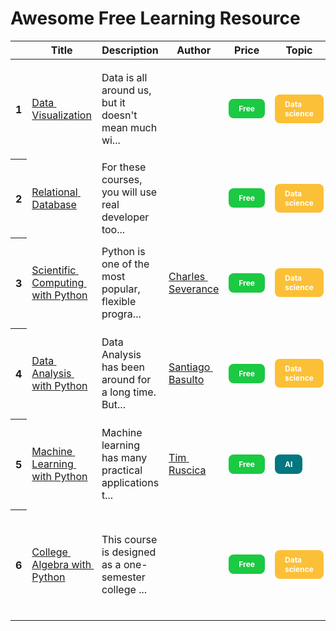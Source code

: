 <style>
.rounded-label {
    background-color: #01959f; /* Change as per your preference */
    border-radius: 8px; /* Control the roundness of corners */
    color: white; /* Text color */
    padding: 8px 16px; /* Space around the text */
    display: inline-block; /* To make the div size according to the content */
    font-size: 12px; /* Control the size of the text */
    font-weight: bold; /* Make the text bold */
}
</style>



# Awesome Free Learning Resource




<style type="text/css">
#T_ede1e_row0_col0, #T_ede1e_row0_col1, #T_ede1e_row0_col2, #T_ede1e_row0_col3, #T_ede1e_row0_col4, #T_ede1e_row0_col5, #T_ede1e_row0_col6, #T_ede1e_row0_col7, #T_ede1e_row0_col8, #T_ede1e_row0_col9, #T_ede1e_row0_col10, #T_ede1e_row0_col11, #T_ede1e_row0_col12, #T_ede1e_row0_col13, #T_ede1e_row1_col0, #T_ede1e_row1_col1, #T_ede1e_row1_col2, #T_ede1e_row1_col3, #T_ede1e_row1_col4, #T_ede1e_row1_col5, #T_ede1e_row1_col6, #T_ede1e_row1_col7, #T_ede1e_row1_col8, #T_ede1e_row1_col9, #T_ede1e_row1_col10, #T_ede1e_row1_col11, #T_ede1e_row1_col12, #T_ede1e_row1_col13, #T_ede1e_row2_col0, #T_ede1e_row2_col1, #T_ede1e_row2_col2, #T_ede1e_row2_col3, #T_ede1e_row2_col4, #T_ede1e_row2_col5, #T_ede1e_row2_col6, #T_ede1e_row2_col7, #T_ede1e_row2_col8, #T_ede1e_row2_col9, #T_ede1e_row2_col10, #T_ede1e_row2_col11, #T_ede1e_row2_col12, #T_ede1e_row2_col13, #T_ede1e_row3_col0, #T_ede1e_row3_col1, #T_ede1e_row3_col2, #T_ede1e_row3_col3, #T_ede1e_row3_col4, #T_ede1e_row3_col5, #T_ede1e_row3_col6, #T_ede1e_row3_col7, #T_ede1e_row3_col8, #T_ede1e_row3_col9, #T_ede1e_row3_col10, #T_ede1e_row3_col11, #T_ede1e_row3_col12, #T_ede1e_row3_col13, #T_ede1e_row4_col0, #T_ede1e_row4_col1, #T_ede1e_row4_col2, #T_ede1e_row4_col3, #T_ede1e_row4_col4, #T_ede1e_row4_col5, #T_ede1e_row4_col6, #T_ede1e_row4_col7, #T_ede1e_row4_col8, #T_ede1e_row4_col9, #T_ede1e_row4_col10, #T_ede1e_row4_col11, #T_ede1e_row4_col12, #T_ede1e_row4_col13, #T_ede1e_row5_col0, #T_ede1e_row5_col1, #T_ede1e_row5_col2, #T_ede1e_row5_col3, #T_ede1e_row5_col4, #T_ede1e_row5_col5, #T_ede1e_row5_col6, #T_ede1e_row5_col7, #T_ede1e_row5_col8, #T_ede1e_row5_col9, #T_ede1e_row5_col10, #T_ede1e_row5_col11, #T_ede1e_row5_col12, #T_ede1e_row5_col13 {
  text-align: left;
  white-space: pre-wrap;
}
</style>
<table id="T_ede1e">
  <thead>
    <tr>
      <th class="blank level0" >&nbsp;</th>
      <th id="T_ede1e_level0_col0" class="col_heading level0 col0" >Title</th>
      <th id="T_ede1e_level0_col1" class="col_heading level0 col1" >Description</th>
      <th id="T_ede1e_level0_col2" class="col_heading level0 col2" >Author</th>
      <th id="T_ede1e_level0_col3" class="col_heading level0 col3" >Price</th>
      <th id="T_ede1e_level0_col4" class="col_heading level0 col4" >Topic</th>
      <th id="T_ede1e_level0_col5" class="col_heading level0 col5" >Duration</th>
      <th id="T_ede1e_level0_col6" class="col_heading level0 col6" >Label</th>
      <th id="T_ede1e_level0_col7" class="col_heading level0 col7" >Platform</th>
      <th id="T_ede1e_level0_col8" class="col_heading level0 col8" >Type</th>
      <th id="T_ede1e_level0_col9" class="col_heading level0 col9" >Certificate</th>
      <th id="T_ede1e_level0_col10" class="col_heading level0 col10" >Language</th>
      <th id="T_ede1e_level0_col11" class="col_heading level0 col11" >Level</th>
      <th id="T_ede1e_level0_col12" class="col_heading level0 col12" >Licence</th>
      <th id="T_ede1e_level0_col13" class="col_heading level0 col13" >Updatedat</th>
    </tr>
  </thead>
  <tbody>
    <tr>
      <th id="T_ede1e_level0_row0" class="row_heading level0 row0" >1</th>
      <td id="T_ede1e_row0_col0" class="data row0 col0" ><a href="https://www.freecodecamp.org/learn/data-visualization/">Data Visualization</a></td>
      <td id="T_ede1e_row0_col1" class="data row0 col1" >Data is all around us, but it doesn't mean much wi...</td>
      <td id="T_ede1e_row0_col2" class="data row0 col2" ></td>
      <td id="T_ede1e_row0_col3" class="data row0 col3" ><div class="rounded-label" style="background-color:#1BC943;">Free</div></td>
      <td id="T_ede1e_row0_col4" class="data row0 col4" ><div class="rounded-label" style="background-color:#FBC037;">Data science</div></td>
      <td id="T_ede1e_row0_col5" class="data row0 col5" ></td>
      <td id="T_ede1e_row0_col6" class="data row0 col6" ><div class="rounded-label" style="background-color:#8E783F;">Data science</div> <div class="rounded-label" style="background-color:#5e783F;">Data visualization</div> <div class="rounded-label" style="background-color:#239983;">Javascript</div> <div class="rounded-label" style="background-color:#67212d;">Projects</div></td>
      <td id="T_ede1e_row0_col7" class="data row0 col7" ><a href="https://freecodecamp.org">freeCodeCamp</a></td>
      <td id="T_ede1e_row0_col8" class="data row0 col8" ><div class="rounded-label" style="background-color:#1BC943;">Self-paced</div></td>
      <td id="T_ede1e_row0_col9" class="data row0 col9" ><svg t="1690848852144" class="icon" viewBox="0 0 1024 1024" version="1.1" xmlns="http://www.w3.org/2000/svg" p-id="7842" width="32" height="32"><path d="M511.75543 62.584384c-247.815085 0-448.708512 200.659089-448.708512 448.186625 0 247.52549 200.893426 448.185602 448.708512 448.185602 247.814062 0 448.707488-200.659089 448.707488-448.185602C960.462918 263.243473 759.569492 62.584384 511.75543 62.584384L511.75543 62.584384zM406.268934 739.938386l-35.823903-35.779901 0.11768-0.116657L174.825724 508.533039l35.82288-35.780925 195.736986 195.507766 378.618177-378.179179 35.82595 35.780925L406.268934 739.938386 406.268934 739.938386z" fill="#1afa29" p-id="7843"></path></svg></td>
      <td id="T_ede1e_row0_col10" class="data row0 col10" ><div class="rounded-label" style="background-color:#006dcc;">English</div></td>
      <td id="T_ede1e_row0_col11" class="data row0 col11" ><div class="rounded-label" style="background-color:#1BC943;">Beginner</div></td>
      <td id="T_ede1e_row0_col12" class="data row0 col12" ></td>
      <td id="T_ede1e_row0_col13" class="data row0 col13" >2023-07-30T00:43:22T+0830</td>
    </tr>
    <tr>
      <th id="T_ede1e_level0_row1" class="row_heading level0 row1" >2</th>
      <td id="T_ede1e_row1_col0" class="data row1 col0" ><a href="https://www.freecodecamp.org/learn/relational-database/">Relational Database</a></td>
      <td id="T_ede1e_row1_col1" class="data row1 col1" >For these courses, you will use real developer too...</td>
      <td id="T_ede1e_row1_col2" class="data row1 col2" ></td>
      <td id="T_ede1e_row1_col3" class="data row1 col3" ><div class="rounded-label" style="background-color:#1BC943;">Free</div></td>
      <td id="T_ede1e_row1_col4" class="data row1 col4" ><div class="rounded-label" style="background-color:#FBC037;">Data science</div></td>
      <td id="T_ede1e_row1_col5" class="data row1 col5" ></td>
      <td id="T_ede1e_row1_col6" class="data row1 col6" ><div class="rounded-label" style="background-color:#8E783F;">Data science</div> <div class="rounded-label" style="background-color:#333333;">SQL</div> <div class="rounded-label" style="background-color:#67212d;">Projects</div></td>
      <td id="T_ede1e_row1_col7" class="data row1 col7" ><a href="https://freecodecamp.org">freeCodeCamp</a></td>
      <td id="T_ede1e_row1_col8" class="data row1 col8" ><div class="rounded-label" style="background-color:#1BC943;">Self-paced</div></td>
      <td id="T_ede1e_row1_col9" class="data row1 col9" ><svg t="1690848852144" class="icon" viewBox="0 0 1024 1024" version="1.1" xmlns="http://www.w3.org/2000/svg" p-id="7842" width="32" height="32"><path d="M511.75543 62.584384c-247.815085 0-448.708512 200.659089-448.708512 448.186625 0 247.52549 200.893426 448.185602 448.708512 448.185602 247.814062 0 448.707488-200.659089 448.707488-448.185602C960.462918 263.243473 759.569492 62.584384 511.75543 62.584384L511.75543 62.584384zM406.268934 739.938386l-35.823903-35.779901 0.11768-0.116657L174.825724 508.533039l35.82288-35.780925 195.736986 195.507766 378.618177-378.179179 35.82595 35.780925L406.268934 739.938386 406.268934 739.938386z" fill="#1afa29" p-id="7843"></path></svg></td>
      <td id="T_ede1e_row1_col10" class="data row1 col10" ><div class="rounded-label" style="background-color:#006dcc;">English</div></td>
      <td id="T_ede1e_row1_col11" class="data row1 col11" ><div class="rounded-label" style="background-color:#1BC943;">Beginner</div></td>
      <td id="T_ede1e_row1_col12" class="data row1 col12" ></td>
      <td id="T_ede1e_row1_col13" class="data row1 col13" >2023-07-30T00:43:12T+0830</td>
    </tr>
    <tr>
      <th id="T_ede1e_level0_row2" class="row_heading level0 row2" >3</th>
      <td id="T_ede1e_row2_col0" class="data row2 col0" ><a href="https://www.freecodecamp.org/learn/scientific-computing-with-python/">Scientific Computing with Python</a></td>
      <td id="T_ede1e_row2_col1" class="data row2 col1" >Python is one of the most popular, flexible progra...</td>
      <td id="T_ede1e_row2_col2" class="data row2 col2" ><a href="https://www.linkedin.com/in/charlesseverance/">Charles Severance</a></td>
      <td id="T_ede1e_row2_col3" class="data row2 col3" ><div class="rounded-label" style="background-color:#1BC943;">Free</div></td>
      <td id="T_ede1e_row2_col4" class="data row2 col4" ><div class="rounded-label" style="background-color:#FBC037;">Data science</div></td>
      <td id="T_ede1e_row2_col5" class="data row2 col5" ></td>
      <td id="T_ede1e_row2_col6" class="data row2 col6" ><div class="rounded-label" style="background-color:#8E783F;">Data science</div> <div class="rounded-label" style="background-color:#666666;">Python</div> <div class="rounded-label" style="background-color:#67212d;">Projects</div> <div class="rounded-label" style="background-color:#782eee;">Video</div></td>
      <td id="T_ede1e_row2_col7" class="data row2 col7" ><a href="https://freecodecamp.org">freeCodeCamp</a></td>
      <td id="T_ede1e_row2_col8" class="data row2 col8" ><div class="rounded-label" style="background-color:#1BC943;">Self-paced</div></td>
      <td id="T_ede1e_row2_col9" class="data row2 col9" ><svg t="1690848852144" class="icon" viewBox="0 0 1024 1024" version="1.1" xmlns="http://www.w3.org/2000/svg" p-id="7842" width="32" height="32"><path d="M511.75543 62.584384c-247.815085 0-448.708512 200.659089-448.708512 448.186625 0 247.52549 200.893426 448.185602 448.708512 448.185602 247.814062 0 448.707488-200.659089 448.707488-448.185602C960.462918 263.243473 759.569492 62.584384 511.75543 62.584384L511.75543 62.584384zM406.268934 739.938386l-35.823903-35.779901 0.11768-0.116657L174.825724 508.533039l35.82288-35.780925 195.736986 195.507766 378.618177-378.179179 35.82595 35.780925L406.268934 739.938386 406.268934 739.938386z" fill="#1afa29" p-id="7843"></path></svg></td>
      <td id="T_ede1e_row2_col10" class="data row2 col10" ><div class="rounded-label" style="background-color:#006dcc;">English</div></td>
      <td id="T_ede1e_row2_col11" class="data row2 col11" ><div class="rounded-label" style="background-color:#1BC943;">Beginner</div></td>
      <td id="T_ede1e_row2_col12" class="data row2 col12" ></td>
      <td id="T_ede1e_row2_col13" class="data row2 col13" >2023-07-30T00:43:12T+0830</td>
    </tr>
    <tr>
      <th id="T_ede1e_level0_row3" class="row_heading level0 row3" >4</th>
      <td id="T_ede1e_row3_col0" class="data row3 col0" ><a href="https://www.freecodecamp.org/learn/data-analysis-with-python/">Data Analysis with Python</a></td>
      <td id="T_ede1e_row3_col1" class="data row3 col1" >Data Analysis has been around for a long time. But...</td>
      <td id="T_ede1e_row3_col2" class="data row3 col2" ><a href="https://www.linkedin.com/in/santiagobasulto">Santiago Basulto</a></td>
      <td id="T_ede1e_row3_col3" class="data row3 col3" ><div class="rounded-label" style="background-color:#1BC943;">Free</div></td>
      <td id="T_ede1e_row3_col4" class="data row3 col4" ><div class="rounded-label" style="background-color:#FBC037;">Data science</div></td>
      <td id="T_ede1e_row3_col5" class="data row3 col5" ></td>
      <td id="T_ede1e_row3_col6" class="data row3 col6" ><div class="rounded-label" style="background-color:#8E783F;">Data science</div> <div class="rounded-label" style="background-color:#666666;">Python</div> <div class="rounded-label" style="background-color:#67212d;">Projects</div> <div class="rounded-label" style="background-color:#782eee;">Video</div></td>
      <td id="T_ede1e_row3_col7" class="data row3 col7" ><a href="https://freecodecamp.org">freeCodeCamp</a></td>
      <td id="T_ede1e_row3_col8" class="data row3 col8" ><div class="rounded-label" style="background-color:#1BC943;">Self-paced</div></td>
      <td id="T_ede1e_row3_col9" class="data row3 col9" ><svg t="1690848852144" class="icon" viewBox="0 0 1024 1024" version="1.1" xmlns="http://www.w3.org/2000/svg" p-id="7842" width="32" height="32"><path d="M511.75543 62.584384c-247.815085 0-448.708512 200.659089-448.708512 448.186625 0 247.52549 200.893426 448.185602 448.708512 448.185602 247.814062 0 448.707488-200.659089 448.707488-448.185602C960.462918 263.243473 759.569492 62.584384 511.75543 62.584384L511.75543 62.584384zM406.268934 739.938386l-35.823903-35.779901 0.11768-0.116657L174.825724 508.533039l35.82288-35.780925 195.736986 195.507766 378.618177-378.179179 35.82595 35.780925L406.268934 739.938386 406.268934 739.938386z" fill="#1afa29" p-id="7843"></path></svg></td>
      <td id="T_ede1e_row3_col10" class="data row3 col10" ><div class="rounded-label" style="background-color:#006dcc;">English</div></td>
      <td id="T_ede1e_row3_col11" class="data row3 col11" ><div class="rounded-label" style="background-color:#1BC943;">Beginner</div></td>
      <td id="T_ede1e_row3_col12" class="data row3 col12" ></td>
      <td id="T_ede1e_row3_col13" class="data row3 col13" >2023-07-30T00:43:12T+0830</td>
    </tr>
    <tr>
      <th id="T_ede1e_level0_row4" class="row_heading level0 row4" >5</th>
      <td id="T_ede1e_row4_col0" class="data row4 col0" ><a href="https://www.freecodecamp.org/learn/machine-learning-with-python/">Machine Learning with Python</a></td>
      <td id="T_ede1e_row4_col1" class="data row4 col1" >Machine learning has many practical applications t...</td>
      <td id="T_ede1e_row4_col2" class="data row4 col2" ><a href="https://www.linkedin.com/in/tim-ruscica/">Tim Ruscica</a></td>
      <td id="T_ede1e_row4_col3" class="data row4 col3" ><div class="rounded-label" style="background-color:#1BC943;">Free</div></td>
      <td id="T_ede1e_row4_col4" class="data row4 col4" ><div class="rounded-label" style="background-color:#01777F;">AI</div></td>
      <td id="T_ede1e_row4_col5" class="data row4 col5" ></td>
      <td id="T_ede1e_row4_col6" class="data row4 col6" ><div class="rounded-label" style="background-color:#719ac1;">Machine learning</div> <div class="rounded-label" style="background-color:#666666;">Python</div> <div class="rounded-label" style="background-color:#67212d;">Projects</div> <div class="rounded-label" style="background-color:#782eee;">Video</div></td>
      <td id="T_ede1e_row4_col7" class="data row4 col7" ><a href="https://freecodecamp.org">freeCodeCamp</a></td>
      <td id="T_ede1e_row4_col8" class="data row4 col8" ><div class="rounded-label" style="background-color:#1BC943;">Self-paced</div></td>
      <td id="T_ede1e_row4_col9" class="data row4 col9" ><svg t="1690848852144" class="icon" viewBox="0 0 1024 1024" version="1.1" xmlns="http://www.w3.org/2000/svg" p-id="7842" width="32" height="32"><path d="M511.75543 62.584384c-247.815085 0-448.708512 200.659089-448.708512 448.186625 0 247.52549 200.893426 448.185602 448.708512 448.185602 247.814062 0 448.707488-200.659089 448.707488-448.185602C960.462918 263.243473 759.569492 62.584384 511.75543 62.584384L511.75543 62.584384zM406.268934 739.938386l-35.823903-35.779901 0.11768-0.116657L174.825724 508.533039l35.82288-35.780925 195.736986 195.507766 378.618177-378.179179 35.82595 35.780925L406.268934 739.938386 406.268934 739.938386z" fill="#1afa29" p-id="7843"></path></svg></td>
      <td id="T_ede1e_row4_col10" class="data row4 col10" ><div class="rounded-label" style="background-color:#006dcc;">English</div></td>
      <td id="T_ede1e_row4_col11" class="data row4 col11" ><div class="rounded-label" style="background-color:#1BC943;">Beginner</div></td>
      <td id="T_ede1e_row4_col12" class="data row4 col12" ></td>
      <td id="T_ede1e_row4_col13" class="data row4 col13" >2023-07-30T00:43:12T+0830</td>
    </tr>
    <tr>
      <th id="T_ede1e_level0_row5" class="row_heading level0 row5" >6</th>
      <td id="T_ede1e_row5_col0" class="data row5 col0" ><a href="https://www.freecodecamp.org/learn/college-algebra-with-python/">College Algebra with Python</a></td>
      <td id="T_ede1e_row5_col1" class="data row5 col1" >This course is designed as a one-semester college ...</td>
      <td id="T_ede1e_row5_col2" class="data row5 col2" ></td>
      <td id="T_ede1e_row5_col3" class="data row5 col3" ><div class="rounded-label" style="background-color:#1BC943;">Free</div></td>
      <td id="T_ede1e_row5_col4" class="data row5 col4" ><div class="rounded-label" style="background-color:#FBC037;">Data science</div></td>
      <td id="T_ede1e_row5_col5" class="data row5 col5" ></td>
      <td id="T_ede1e_row5_col6" class="data row5 col6" ><div class="rounded-label" style="background-color:#8E783F;">Data science</div> <div class="rounded-label" style="background-color:#666666;">Python</div> <div class="rounded-label" style="background-color:#811cc1;">Math</div> <div class="rounded-label" style="background-color:#67212d;">Projects</div> <div class="rounded-label" style="background-color:#782eee;">Video</div></td>
      <td id="T_ede1e_row5_col7" class="data row5 col7" ><a href="https://freecodecamp.org">freeCodeCamp</a></td>
      <td id="T_ede1e_row5_col8" class="data row5 col8" ><div class="rounded-label" style="background-color:#1BC943;">Self-paced</div></td>
      <td id="T_ede1e_row5_col9" class="data row5 col9" ><svg t="1690848852144" class="icon" viewBox="0 0 1024 1024" version="1.1" xmlns="http://www.w3.org/2000/svg" p-id="7842" width="32" height="32"><path d="M511.75543 62.584384c-247.815085 0-448.708512 200.659089-448.708512 448.186625 0 247.52549 200.893426 448.185602 448.708512 448.185602 247.814062 0 448.707488-200.659089 448.707488-448.185602C960.462918 263.243473 759.569492 62.584384 511.75543 62.584384L511.75543 62.584384zM406.268934 739.938386l-35.823903-35.779901 0.11768-0.116657L174.825724 508.533039l35.82288-35.780925 195.736986 195.507766 378.618177-378.179179 35.82595 35.780925L406.268934 739.938386 406.268934 739.938386z" fill="#1afa29" p-id="7843"></path></svg></td>
      <td id="T_ede1e_row5_col10" class="data row5 col10" ><div class="rounded-label" style="background-color:#006dcc;">English</div></td>
      <td id="T_ede1e_row5_col11" class="data row5 col11" ><div class="rounded-label" style="background-color:#1BC943;">Beginner</div></td>
      <td id="T_ede1e_row5_col12" class="data row5 col12" ></td>
      <td id="T_ede1e_row5_col13" class="data row5 col13" >2023-07-30T00:43:22T+0830</td>
    </tr>
  </tbody>
</table>


